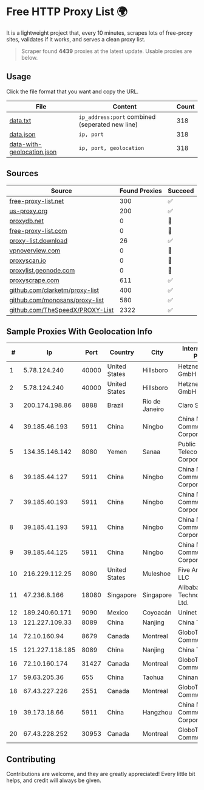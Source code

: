
# Free HTTP Proxy List 🌍

It is a lightweight project that, every 10 minutes, scrapes lots of free-proxy sites, validates if it works, and serves a clean proxy list.


> Scraper found **4439** proxies at the latest update. Usable proxies are below.

## Usage

Click the file format that you want and copy the URL.


|File|Content|Count|
|----|-------|-----|
|[data.txt](https://raw.githubusercontent.com/themiralay/Proxy-List-World/master/data.txt)|`ip_address:port` combined (seperated new line)|318|
|[data.json](https://raw.githubusercontent.com/themiralay/Proxy-List-World/master/data.json)|`ip, port`|318|
|[data-with-geolocation.json](https://raw.githubusercontent.com/themiralay/Proxy-List-World/master/data-with-geolocation.json)|`ip, port, geolocation`|318|

## Sources

|Source|Found Proxies|Succeed|
|------|-------------|-------|
|[free-proxy-list.net](https://free-proxy-list.net)|300|✅|
|[us-proxy.org](https://www.us-proxy.org)|200|✅|
|[proxydb.net](http://proxydb.net)|0|🚫|
|[free-proxy-list.com](https://free-proxy-list.com/?page=&port=&type%5B%5D=http&type%5B%5D=https&up_time=0&search=Search)|0|🚫|
|[proxy-list.download](https://www.proxy-list.download/HTTP)|26|✅|
|[vpnoverview.com](https://vpnoverview.com/privacy/anonymous-browsing/free-proxy-servers)|0|🚫|
|[proxyscan.io](https://www.proxyscan.io)|0|🚫|
|[proxylist.geonode.com](https://proxylist.geonode.com/api/proxy-list?limit=300&page=1&sort_by=lastChecked&sort_type=desc&protocols=http,https)|0|🚫|
|[proxyscrape.com](https://api.proxyscrape.com/v2/?request=displayproxies&protocol=http&timeout=10000&country=all&ssl=all&anonymity=all)|611|✅|
|[github.com/clarketm/proxy-list](https://raw.githubusercontent.com/clarketm/proxy-list/master/proxy-list-raw.txt)|400|✅|
|[github.com/monosans/proxy-list](https://raw.githubusercontent.com/monosans/proxy-list/main/proxies/http.txt)|580|✅|
|[github.com/TheSpeedX/PROXY-List](https://raw.githubusercontent.com/TheSpeedX/PROXY-List/master/http.txt)|2322|✅|


## Sample Proxies With Geolocation Info

|#|Ip|Port|Country|City|Internet Service Provider|
|-|--|----|-------|----|-------------------------|
|1|5.78.124.240|40000|United States|Hillsboro|Hetzner Online GmbH|
|2|5.78.124.240|40000|United States|Hillsboro|Hetzner Online GmbH|
|3|200.174.198.86|8888|Brazil|Rio de Janeiro|Claro S.A|
|4|39.185.46.193|5911|China|Ningbo|China Mobile Communications Corporation|
|5|134.35.146.142|8080|Yemen|Sanaa|Public Telecommunication Corporation|
|6|39.185.44.127|5911|China|Ningbo|China Mobile Communications Corporation|
|7|39.185.40.193|5911|China|Ningbo|China Mobile Communications Corporation|
|8|39.185.41.193|5911|China|Ningbo|China Mobile Communications Corporation|
|9|39.185.44.125|5911|China|Ningbo|China Mobile Communications Corporation|
|10|216.229.112.25|8080|United States|Muleshoe|Five Area Systems, LLC|
|11|47.236.8.166|18080|Singapore|Singapore|Alibaba (US) Technology Co., Ltd.|
|12|189.240.60.171|9090|Mexico|Coyoacán|Uninet S.A. de C.V.|
|13|121.227.109.33|8089|China|Nanjing|China Telecom|
|14|72.10.160.94|8679|Canada|Montreal|GloboTech Communications|
|15|121.227.118.185|8089|China|Nanjing|China Telecom|
|16|72.10.160.174|31427|Canada|Montreal|GloboTech Communications|
|17|59.63.205.36|655|China|Taohua|Chinanet|
|18|67.43.227.226|2551|Canada|Montreal|GloboTech Communications|
|19|39.173.18.66|5911|China|Hangzhou|China Mobile Communications Corporation|
|20|67.43.228.252|30953|Canada|Montreal|GloboTech Communications|



## Contributing

Contributions are welcome, and they are greatly appreciated! Every
little bit helps, and credit will always be given.

